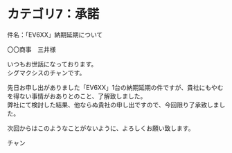 <h1>カテゴリ7：承諾</h1>

件名：「EV6XX」納期延期について

〇〇商事　三井様

いつもお世話になっております。<br>
シグマクシスのチャンです。

先日お申し出がありました「EV6XX」1台の納期延期の件ですが、貴社にもやむを得ない事情がおありとのこと、了解致しました。<br>
弊社にて検討した結果、他ならぬ貴社の申し出ですので、今回限り了承致しました。

次回からはこのようなことがないように、よろしくお願い致します。

チャン